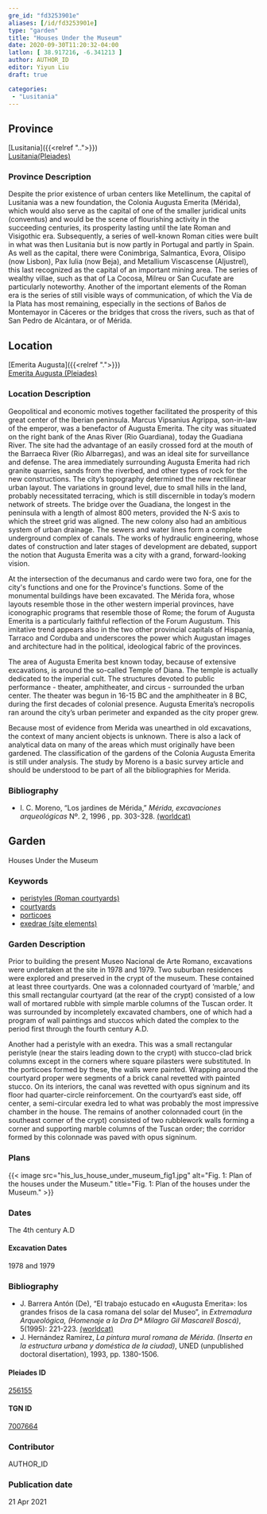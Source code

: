 ```yaml
---
gre_id: "fd3253901e"
aliases: [/id/fd3253901e]
type: "garden"
title: "Houses Under the Museum"
date: 2020-09-30T11:20:32-04:00
latlon: [ 38.917216, -6.341213 ]
author: AUTHOR_ID
editor: Yiyun Liu
draft: true

categories:
 - "Lusitania"
---
```


## Province

[Lusitania]({{<relref "..">}})  
[Lusitania(Pleiades)](https://pleiades.stoa.org/places/1101)

### Province Description
Despite the prior existence of urban centers like Metellinum, the capital of Lusitania was a new foundation, the Colonia Augusta Emerita (Mérida), which would also serve as the capital of one of the smaller juridical units (conventus) and would be the scene of flourishing activity in the succeeding centuries, its prosperity lasting until the late Roman and Visigothic era.  Subsequently, a series of well-known Roman cities were built in what was then Lusitania but is now partly in Portugal and partly in Spain. As well as the capital, there were Conimbriga, Salmantica, Evora, Olisipo (now Lisbon), Pax Iulia (now Beja), and Metallium Viscascense (Aljustrel), this last recognized as the capital of an important mining area. The series of wealthy villae, such as that of La Cocosa, Milreu or San Cucufate are particularly noteworthy.  Another of the important elements of the Roman era is the series of still visible ways of communication, of which the Vía de la Plata has most remaining, especially in the sections of Baños de Montemayor in Cáceres or the bridges that cross the rivers, such as that of San Pedro de Alcántara, or of Mérida.


## Location

[Emerita Augusta]({{<relref ".">}}) \
[Emerita Augusta (Pleiades)](https://pleiades.stoa.org/places/256155)

### Location Description
Geopolitical and economic motives together facilitated the prosperity of this great center of the Iberian peninsula. Marcus Vipsanius Agrippa, son-in-law of the emperor, was a benefactor of Augusta Emerita. The city was situated on the right bank of the Anas River (Rio Guardiana), today the Guadiana River. The site had the advantage of an easily crossed ford at the mouth of the Barraeca River (Rio Albarregas), and was an ideal site for surveillance and defense.  The area immediately surrounding Augusta Emerita had rich granite quarries, sands from the riverbed, and other types of rock for the new constructions.  The city’s topography determined the new rectilinear urban layout.  The variations in ground level, due to small hills in the land, probably necessitated terracing, which is still discernible in today’s modern network of streets. The bridge over the Guadiana, the longest in the peninsula with a length of almost 800 meters, provided the N-S axis to which the street grid was aligned. The new colony also had an ambitious system of urban drainage. The sewers and water lines form a complete underground complex of canals. The works of hydraulic engineering, whose dates of construction and later stages of development are debated, support the notion that Augusta Emerita was a city with a grand, forward-looking vision.

At the intersection of the decumanus and cardo were two fora, one for the city's functions and one for the Province's functions. Some of the monumental buildings have been excavated. The Mérida fora, whose layouts resemble those in the other western imperial provinces, have iconographic programs that resemble those of Rome; the forum of Augusta Emerita is a particularly faithful reflection of the Forum Augustum. This imitative trend appears also in the two other provincial capitals of Hispania, Tarraco and Corduba and underscores the power which Augustan images and architecture had in the political, ideological fabric of the provinces.

The area of Augusta Emerita best known today, because of extensive excavations, is around the so-called Temple of Diana. The temple is actually dedicated to the imperial cult. The structures devoted to public performance - theater, amphitheater, and circus - surrounded the urban center. The theater was begun in 16-15 BC and the amphitheater in 8 BC, during the first decades of colonial presence. Augusta Emerita’s necropolis ran around the city’s urban perimeter and expanded as the city proper grew.

Because most of evidence from Merida was unearthed in old excavations, the context of many ancient objects is unknown. There is also a lack of analytical data on many of the areas which must originally have been gardened. The classification of the gardens of the Colonia Augusta Emerita is still under analysis. The study by Moreno is a basic survey article and should be understood to be part of all the bibliographies for Merida.


### Bibliography
- I. C. Moreno, “Los jardines de Mérida,” *Mérida, excavaciones arqueológicas* Nº. 2, 1996 , pp. 303-328. [(worldcat)](http://www.worldcat.org/oclc/225047612)

<!--### Location Description-->

<!-- LEAVE THIS BLANK FOR NOW -->

<!--## Sublocation-->

<!--
[AREA WITHIN LOCATION, LIKE “PALATINE HILL”](GEOREFERENCE LINK)
A sublocation is any area larger than an individual garden, but located within a location. I would always try to include a link to a controlled vocabulary here if possible. This ID may well be different from the Garden ID, e.g., Pompeii versus a Garden in one of the houses which has its own Pleiades ID.
-->

<!--### Sublocation Description-->

<!-- DESCRIPTION -->

## Garden

Houses Under the Museum

### Keywords

- [peristyles (Roman courtyards)](http://vocab.getty.edu/page/aat/300004029)
- [courtyards](http://vocab.getty.edu/page/aat/300004095)
- [porticoes](http://vocab.getty.edu/page/aat/300004145)
- [exedrae (site elements)](http://vocab.getty.edu/page/aat/300081589)

### Garden Description

Prior to building the present Museo Nacional de Arte Romano, excavations were undertaken at the site in 1978 and 1979. Two suburban residences were explored and preserved in the crypt of the museum. These contained at least three courtyards.  One was a colonnaded courtyard of ‘marble,’ and this small rectangular courtyard (at the rear of the crypt) consisted of a low wall of mortared rubble with simple marble columns of the Tuscan order. It was surrounded by incompletely excavated chambers, one of which had a program of wall paintings and stuccos which dated the complex to the period first through the fourth century A.D.  

Another had a peristyle with an exedra.  This was a small rectangular peristyle (near the stairs leading down to the crypt) with stucco-clad brick columns except in the corners where square pilasters were substituted. In the porticoes formed by these, the walls were painted. Wrapping around the courtyard proper were segments of a brick canal revetted with painted stucco. On its interiors, the canal was revetted with opus signinum and its floor had quarter-circle reinforcement. On the courtyard’s east side, off center, a semi-circular exedra led to what was probably the most impressive chamber in the house.
The remains of another colonnaded court (in the southeast corner of the crypt) consisted of two rubblework walls forming a corner and supporting marble columns of the Tuscan order; the corridor formed by this colonnade was paved with opus signinum.


<!--
{{< image src="FILENAME" alt="ALT_TEXT" title="CAPTION" >}}
-->

### Plans

{{< image src="his_lus_house_under_museum_fig1.jpg" alt="Fig. 1: Plan of the houses under the Museum." title="Fig. 1: Plan of the houses under the Museum." >}}

### Dates

The 4th century A.D

#### Excavation Dates

1978 and 1979

### Bibliography

* J. Barrera Antón (De), “El trabajo estucado en «Augusta Emerita»: los grandes frisos de la casa romana del solar del Museo”, in *Extremadura Arqueológica,  (Homenaje a la Dra Dª Milagro Gil Mascarell Boscá)*, 5(1995): 221-223. [(worldcat)](http://www.worldcat.org/oclc/34430232)
* J. Hernández Ramírez, *La pintura mural romana de Mérida. (Inserta en la estructura urbana y doméstica de la ciudad)*, UNED (unpublished doctoral disertation), 1993, pp. 1380-1506.

<!--#### Periodo ID-->

<!-- [PERIODO_ID](https://pleiades.stoa.org/places/PLEIADES_ID) -->

#### Pleiades ID

[256155](https://pleiades.stoa.org/places/256155)

#### TGN ID

[7007664](http://vocab.getty.edu/page/tgn/7007664)

### Contributor

AUTHOR_ID

### Publication date


21 Apr 2021

<!--### Related articles-->

<!-- Links to other related articles. Leave blank for now -->